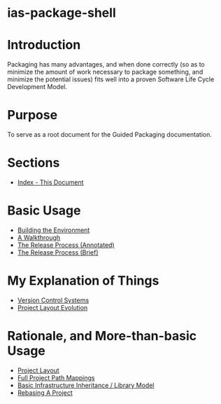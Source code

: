 # ias-package-shell

# Introduction

Packaging has many advantages, and when done correctly (so as to minimize the amount of work necessary to package something, and minimize the potential issues) fits well into a proven Software Life Cycle Development Model.

# Purpose
To serve as a root document for the Guided Packaging documentation.

# Sections

* [Index - This Document](./README.md)

# Basic Usage

* [Building the Environment](./ias-guided-packaging-package-build-environment-setup.md)
* [A Walkthrough](./ias-guided-packaging-introduction.md)
* [The Release Process (Annotated)](./ias-guided-packaging-release-process-annotated.md)
* [The Release Process (Brief)](./ias-guided-packaging-release-process-brief.md)

# My Explanation of Things

* [Version Control Systems](./vcs.md)
* [Project Layout Evolution](./layout_explanations/README.md)
# Rationale, and More-than-basic Usage

* [Project Layout](./ias-guided-packaging-directory-allocations.md)
* [Full Project Path Mappings](./ias-guided-packaging-full-project-path-mappings.md)
* [Basic Infrastructure Inheritance / Library Model](./ias-guided-packaging-basic-inheritance-model.md)
* [Rebasing A Project](./rebasing_a_project.md)
